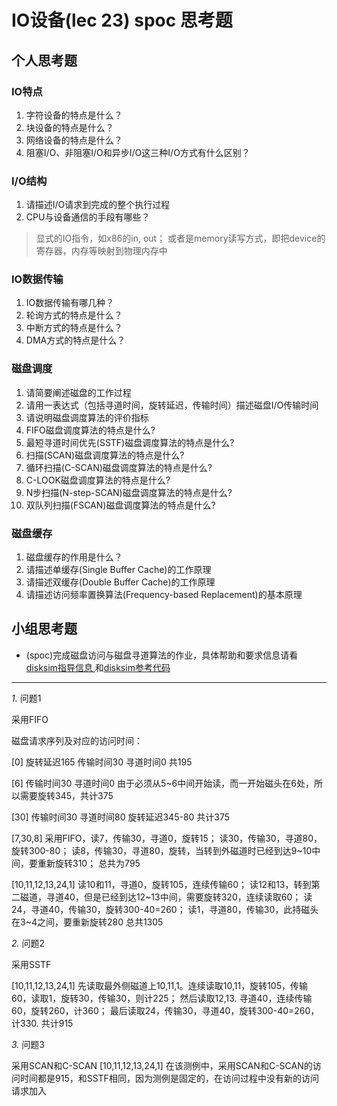 # IO设备(lec 23) spoc 思考题

## 个人思考题
### IO特点 
 1. 字符设备的特点是什么？
 1. 块设备的特点是什么？
 1. 网络设备的特点是什么？
 1. 阻塞I/O、非阻塞I/O和异步I/O这三种I/O方式有什么区别？

### I/O结构
 1. 请描述I/O请求到完成的整个执行过程
 1. CPU与设备通信的手段有哪些？

> 显式的IO指令，如x86的in, out； 或者是memory读写方式，即把device的寄存器，内存等映射到物理内存中 

### IO数据传输
 1. IO数据传输有哪几种？
 1. 轮询方式的特点是什么？
 1. 中断方式的特点是什么？
 1. DMA方式的特点是什么？

### 磁盘调度
 1. 请简要阐述磁盘的工作过程
 1. 请用一表达式（包括寻道时间，旋转延迟，传输时间）描述磁盘I/O传输时间
 1. 请说明磁盘调度算法的评价指标
 1. FIFO磁盘调度算法的特点是什么?
 1. 最短寻道时间优先(SSTF)磁盘调度算法的特点是什么?
 1. 扫描(SCAN)磁盘调度算法的特点是什么?
 1. 循环扫描(C-SCAN)磁盘调度算法的特点是什么?
 1. C-LOOK磁盘调度算法的特点是什么?
 1. N步扫描(N-step-SCAN)磁盘调度算法的特点是什么?
 1. 双队列扫描(FSCAN)磁盘调度算法的特点是什么?

### 磁盘缓存
 1. 磁盘缓存的作用是什么？
 1. 请描述单缓存(Single Buffer Cache)的工作原理
 1. 请描述双缓存(Double Buffer Cache)的工作原理
 1. 请描述访问频率置换算法(Frequency-based Replacement)的基本原理

## 小组思考题
 - (spoc)完成磁盘访问与磁盘寻道算法的作业，具体帮助和要求信息请看[disksim指导信息
 ](https://github.com/chyyuu/ucore_lab/blob/master/related_info/lab8/disksim-homework.md)和[disksim参考代码](https://github.com/chyyuu/ucore_lab/blob/master/related_info/lab8/disksim-homework.py)

---

*1.* 问题1

采用FIFO

磁盘请求序列及对应的访问时间：

[0] 旋转延迟165 传输时间30 寻道时间0 共195

[6] 传输时间30 寻道时间0 由于必须从5~6中间开始读，而一开始磁头在6处，所以需要旋转345，共计375

[30] 传输时间30 寻道时间80 旋转延迟345-80 共计375

[7,30,8] 采用FIFO，读7，传输30，寻道0，旋转15； 读30，传输30，寻道80，旋转300-80； 读8，传输30，寻道80，旋转，当转到外磁道时已经到达9~10中间，要重新旋转310； 总共为795

[10,11,12,13,24,1] 读10和11，寻道0，旋转105，连续传输60； 读12和13，转到第二磁道，寻道40，但是已经到达12~13中间，需要旋转320，连续读取60； 读24，寻道40，传输30，旋转300-40=260； 读1，寻道80，传输30，此持磁头在3~4之间，要重新旋转280   总共1305

*2.* 问题2

采用SSTF

[10,11,12,13,24,1] 先读取最外侧磁道上10,11,1。连续读取10,11，旋转105，传输60，读取1，旋转30，传输30，则计225； 然后读取12,13. 寻道40，连续传输60，旋转260，计360； 最后读取24，传输30，寻道40，旋转300-40=260，计330. 共计915

*3.* 问题3

采用SCAN和C-SCAN
[10,11,12,13,24,1] 在该测例中，采用SCAN和C-SCAN的访问时间都是915，和SSTF相同，因为测例是固定的，在访问过程中没有新的访问请求加入




